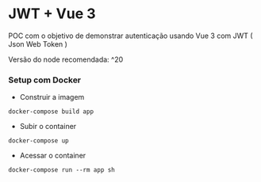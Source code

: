 # JWT + Vue 3

POC com o objetivo de demonstrar autenticação usando Vue 3 com JWT ( Json Web Token )

Versão do node recomendada: ^20


### Setup com Docker

- Construir a imagem
```shell
docker-compose build app
```

- Subir o container
```shell
docker-compose up
```

- Acessar o container
```shell
docker-compose run --rm app sh
```